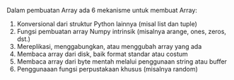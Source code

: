 Dalam pembuatan Array ada 6 mekanisme untuk membuat Array:
1. Konversional dari struktur Python lainnya (misal list dan tuple)
2. Fungsi pembuatan array Numpy intrinsik (misalnya arange, ones, zeros, dst.)
3. Mereplikasi, menggabungkan, atau menggubah array yang ada
4. Membaca array dari disk, baik format standar atau costum
5. Membaca array dari byte mentah melalui penggunaan string atau buffer
6. Penggunaaan fungsi perpustakaan khusus (misalnya random)

